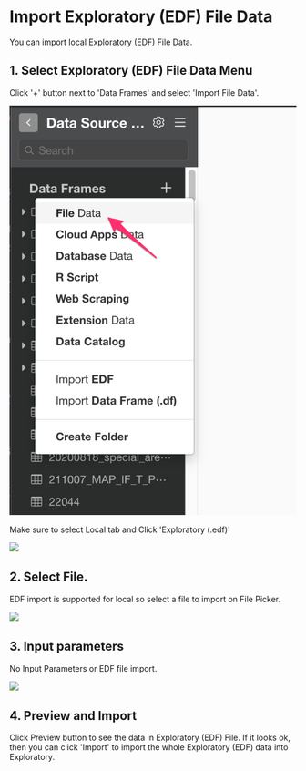 # Import Exploratory (EDF) File Data

You can import local Exploratory (EDF) File Data.

## 1. Select Exploratory (EDF) File Data Menu

Click '+' button next to 'Data Frames' and select 'Import File Data'.

![](images/import-file-data.png)


Make sure to select Local tab and Click 'Exploratory (.edf)'

![](images/edf-select.png)

## 2. Select File.
EDF import is supported for local so select a file to import on File Picker.


![](images/local-file-picker-edf.png)


## 3. Input parameters

No Input Parameters or EDF file import.

![](images/import-edf-dialog.png)


## 4. Preview and Import

Click Preview button to see the data in Exploratory (EDF) File. If it looks ok, then you can click 'Import' to import the whole Exploratory (EDF) data into Exploratory.
